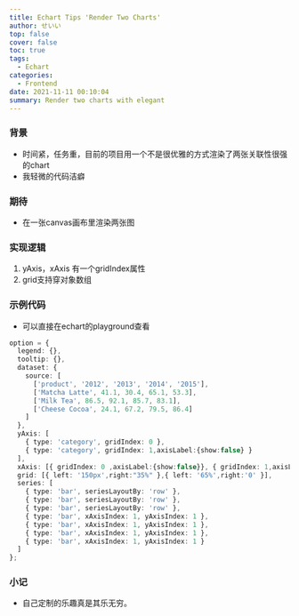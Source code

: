 ```yaml
---
title: Echart Tips 'Render Two Charts'
author: せいい
top: false
cover: false
toc: true
tags:
  - Echart
categories:
  - Frontend
date: 2021-11-11 00:10:04
summary: Render two charts with elegant
---
```


### 背景
* 时间紧，任务重，目前的项目用一个不是很优雅的方式渲染了两张关联性很强的chart
* 我轻微的代码洁癖

### 期待
* 在一张canvas画布里渲染两张图

### 实现逻辑
1. yAxis，xAxis 有一个gridIndex属性
2. grid支持穿对象数组

### 示例代码

* 可以直接在echart的playground查看

```TypeScript
option = {
  legend: {},
  tooltip: {},
  dataset: {
    source: [
      ['product', '2012', '2013', '2014', '2015'],
      ['Matcha Latte', 41.1, 30.4, 65.1, 53.3],
      ['Milk Tea', 86.5, 92.1, 85.7, 83.1],
      ['Cheese Cocoa', 24.1, 67.2, 79.5, 86.4]
    ]
  },
  yAxis: [
    { type: 'category', gridIndex: 0 },
    { type: 'category', gridIndex: 1,axisLabel:{show:false} }
  ],
  xAxis: [{ gridIndex: 0 ,axisLabel:{show:false}}, { gridIndex: 1,axisLabel:{show:false}}],
  grid: [{ left: '150px',right:"35%" },{ left: '65%',right:'0' }],
  series: [
    { type: 'bar', seriesLayoutBy: 'row' },
    { type: 'bar', seriesLayoutBy: 'row' },
    { type: 'bar', seriesLayoutBy: 'row' },
    { type: 'bar', xAxisIndex: 1, yAxisIndex: 1 },
    { type: 'bar', xAxisIndex: 1, yAxisIndex: 1 },
    { type: 'bar', xAxisIndex: 1, yAxisIndex: 1 },
    { type: 'bar', xAxisIndex: 1, yAxisIndex: 1 }
  ]
};

```

### 小记
* 自己定制的乐趣真是其乐无穷。